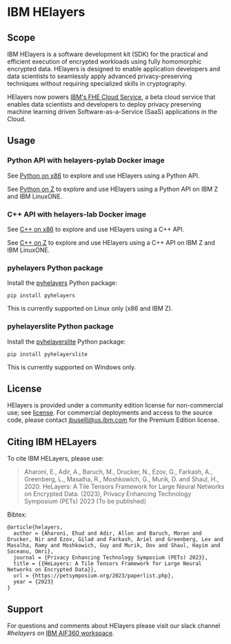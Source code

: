 # IBM HElayers

## Scope

IBM HElayers is a software development kit (SDK) for the practical and efficient
execution of encrypted workloads using fully homomorphic encrypted data.
HElayers is designed to enable application developers and data scientists to
seamlessly apply advanced privacy-preserving techniques without requiring
specialized skills in cryptography.

HElayers now powers [IBM's FHE Cloud Service](https://he4cloud.com/public/), a
beta cloud service that enables data scientists and developers to deploy
privacy preserving machine learning driven Software-as-a-Service (SaaS)
applications in the Cloud.

## Usage

### Python API with helayers-pylab Docker image

See [Python on x86](pylab.md) to explore and use HElayers using a Python API.

See [Python on Z](pylab-s390x.md) to explore and use HElayers using a Python
API on IBM Z and IBM LinuxONE.

### C++ API with helayers-lab Docker image

See [C++ on x86](pylab.md) to explore and use HElayers using a C++ API.

See [C++ on Z](pylab-s390x.md) to explore and use HElayers using a C++ API on
IBM Z and IBM LinuxONE.

### pyhelayers Python package

Install the [pyhelayers](https://pypi.org/project/pyhelayers/) Python package:

    pip install pyhelayers

This is currently supported on Linux only (x86 and IBM Z).

### pyhelayerslite Python package

Install the [pyhelayerslite](https://pypi.org/project/pyhelayerslite/) Python package:

    pip install pyhelayerslite

This is currently supported on Windows only.

## License

HElayers is provided under a community edition license for non-commercial use;
see [license](https://ibm.ent.box.com/s/zfl6rt2p09811nyy8yow8t3mpsmkmsw6). For
commercial deployments and access to the source code, please contact
[jbuselli@us.ibm.com](mailto:jbuselli@us.ibm.com) for the Premium Edition
license.

## Citing IBM HELayers

To cite IBM HELayers, please use:

> Aharoni, E., Adir, A., Baruch, M., Drucker, N., Ezov, G., Farkash, A., Greenberg, L., Masalha, R., Moshkowich, G., Murik, D. and Shaul, H., 2020. HeLayers: A Tile Tensors Framework for Large Neural Networks on Encrypted Data. (2023), Privacy Enhancing Technology Symposium (PETs) 2023 (To be published)

Bibtex:

```
@article{helayers,
  author = {Aharoni, Ehud and Adir, Allon and Baruch, Moran and Drucker, Nir and Ezov, Gilad and Farkash, Ariel and Greenberg, Lev and Masalha, Ramy and Moshkowich, Guy and Murik, Dov and Shaul, Hayim and Soceanu, Omri},
  journal = {Privacy Enhancing Technology Symposium (PETs) 2023},
  title = {{HeLayers: A Tile Tensors Framework for Large Neural Networks on Encrypted Data}},
  url = {https://petsymposium.org/2023/paperlist.php},
  year = {2023}
}
```

## Support

For questions and comments about HElayers please visit our slack channel <i>#helayers</i> on [IBM AIF360 workspace](https://join.slack.com/t/aif360/shared_invite/zt-5hfvuafo-X0~g6tgJQ~7tIAT~S294TQ).
